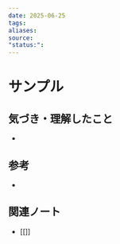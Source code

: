 ```yaml
---
date: 2025-06-25
tags: 
aliases: 
source: 
"status:":
---
```



# サンプル


## 気づき・理解したこと

- 

## 参考

- 


## 関連ノート
- [[]]